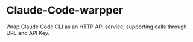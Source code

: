 # Claude-Code-warpper
Wrap Claude Code CLI as an HTTP API service, supporting calls through URL and API Key.
